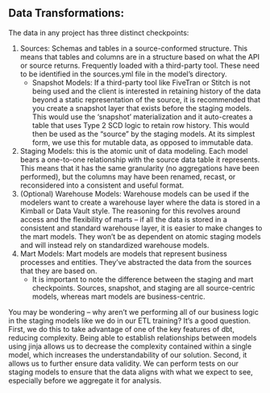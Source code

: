 ## Data Transformations:
The data in any project has three distinct checkpoints:
1. Sources: Schemas and tables in a source-conformed structure. This means that tables and columns are in a structure based on what the API or source returns. Frequently loaded with a third-party tool. These need to be identified in the sources.yml file in the model’s directory.
    - Snapshot Models: If a third-party tool like FiveTran or Stitch is not being used and the client is interested in retaining history of the data beyond a static representation of the source, it is recommended that you create a snapshot layer that exists before the staging models. This would use the ‘snapshot’ materialization and it auto-creates a table that uses Type 2 SCD logic to retain row history. This would then be used as the “source” by the staging models. At its simplest form, we use this for mutable data, as opposed to immutable data.
2. Staging Models: this is the atomic unit of data modeling. Each model bears a one-to-one relationship with the source data table it represents. This means that it has the same granularity (no aggregations have been performed), but the columns may have been renamed, recast, or reconsidered into a consistent and useful format. 
3. (Optional) Warehouse Models: Warehouse models can be used if the modelers want to create a warehouse layer where the data is stored in a Kimball or Data Vault style. The reasoning for this revolves around access and the flexibility of marts – if all the data is stored in a consistent and standard warehouse layer, it is easier to make changes to the mart models. They won’t be as dependent on atomic staging models and will instead rely on standardized warehouse models.
4. Mart Models: Mart models are models that represent business processes and entities. They’ve abstracted the data from the sources that they are based on.
    - It is important to note the difference between the staging and mart checkpoints. Sources, snapshot, and staging are all source-centric models, whereas mart models are business-centric.

You may be wondering – why aren’t we performing all of our business logic in the staging models like we do in our ETL training? It’s a good question. First, we do this to take advantage of one of the key features of dbt, reducing complexity. Being able to establish relationships between models using jinja allows us to decrease the complexity contained within a single model, which increases the understandability of our solution. Second, it allows us to further ensure data validity. We can perform tests on our staging models to ensure that the data aligns with what we expect to see, especially before we aggregate it for analysis. 
